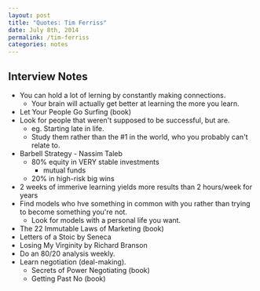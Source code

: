 ```yaml
---
layout: post
title: "Quotes: Tim Ferriss"
date: July 8th, 2014
permalink: /tim-ferriss
categories: notes
---
```


## Interview Notes

- You can hold a lot of lerning by constantly making connections.
	- Your brain will actually get better at learning the more you learn.
- Let Your People Go Surfing (book)
- Look for people that weren't supposed to be successful, but are.
	- eg. Starting late in life.
	- Study them rather than the #1 in the world, who you probably can't relate to.
- Barbell Strategy - Nassim Taleb
	- 80% equity in VERY stable investments
		- mutual funds
	- 20% in high-risk big wins
- 2 weeks of immerive learning yields more results than 2 hours/week for years
- Find models who hve something in common with you rather than trying to become something you're not.
	- Look for models with a personal life you want.
- The 22 Immutable Laws of Marketing (book)
- Letters of a Stoic by Seneca
- Losing My Virginity by Richard Branson
- Do an 80/20 analysis weekly.
- Learn negotiation (deal-making).
	- Secrets of Power Negotiating (book)
	- Getting Past No (book)
